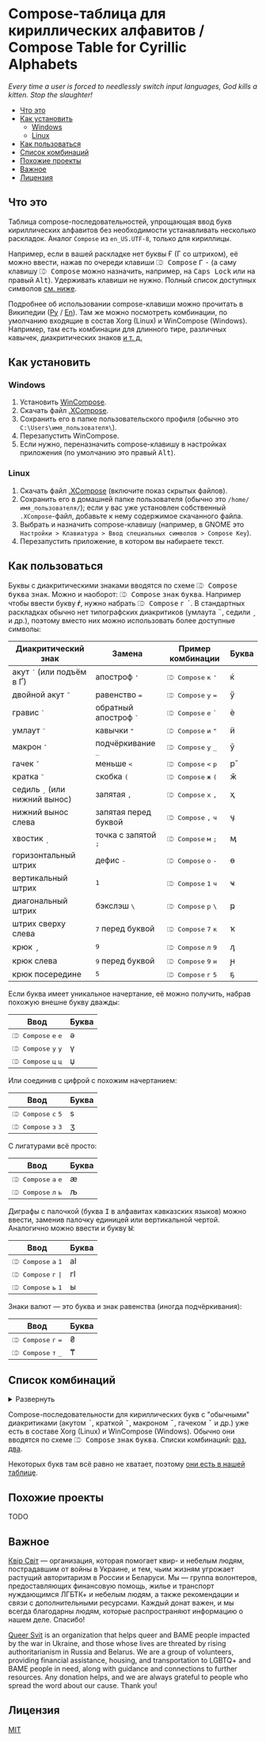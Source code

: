 # Compose-таблица для кириллических алфавитов / Compose Table for Cyrillic Alphabets #

*Every time a user is forced to needlessly switch input languages, God kills a kitten. Stop the slaughter!*

- [Что это](#что-это)
- [Как установить](#как-установить)
  - [Windows](#windows)
  - [Linux](#linux)
- [Как пользоваться](#как-пользоваться)
- [Список комбинаций](#список-комбинаций)
- [Похожие проекты](#похожие-проекты)
- [Важное](#важное)
- [Лицензия](#лицензия)

## Что это ##

Таблица compose-последовательностей, упрощающая ввод букв кириллических алфавитов без необходимости устанавливать несколько раскладок. Аналог `Compose` из `en_US.UTF-8`, только для кириллицы.

Например, если в вашей раскладке нет буквы Ғ (Г со штрихом), её можно ввести, нажав по очереди клавиши <kbd>⎄ Compose</kbd> <kbd>Г</kbd> <kbd>-</kbd> (а саму клавишу <kbd>⎄ Compose</kbd> можно назначить, например, на <kbd>Caps Lock</kbd> или на правый <kbd>Alt</kbd>). Удерживать клавиши не нужно. Полный список доступных символов [см. ниже](#список-комбинаций).

Подробнее об использовании compose-клавиши можно прочитать в Википедии ([Ру](https://ru.wikipedia.org/wiki/Compose) / [En](https://en.wikipedia.org/wiki/Compose_key)). Там же можно посмотреть комбинации, по умолчанию входящие в состав Xorg (Linux) и WinCompose (Windows). Например, там есть комбинации для длинного тире, различных кавычек, диакритических знаков [и т. д.]((https://gitlab.freedesktop.org/xorg/lib/libx11/-/blob/master/nls/en_US.UTF-8/Compose.pre))

## Как установить ##

### Windows ###

1. Установить [WinCompose](https://github.com/samhocevar/wincompose).
2. Скачать файл [.XCompose](/.XCompose).
3. Сохранить его в папке пользовательского профиля (обычно это `C:\Users\имя_пользователя\`).
4. Перезапустить WinCompose.
5. Если нужно, переназначить compose-клавишу в настройках приложения (по умолчанию это правый <kbd>Alt</kbd>).

### Linux ###

1. Скачать файл
   [.XCompose](/.XCompose)
   (включите показ скрытых файлов).
2. Сохранить его в домашней папке пользователя (обычно это
   `/home/имя_пользователя/`); если у вас уже установлен собственный
   `.XCompose`-файл, добавьте к нему содержимое скачанного файла.
3. Выбрать и назначить compose-клавишу (например, в GNOME это `Настройки >
   Клавиатура > Ввод специальных символов > Compose Key`).
4. Перезапустить приложение, в котором вы набираете текст.

## Как пользоваться ##

Буквы с диакритическими знаками вводятся по схеме <kbd>⎄ Compose</kbd> <kbd>буква</kbd> <kbd>знак</kbd>. Можно и наоборот: <kbd>⎄ Compose</kbd> <kbd>знак</kbd> <kbd>буква</kbd>. Например чтобы ввести букву **ѓ**, нужно набрать <kbd>⎄ Compose</kbd> <kbd>г</kbd> <kbd>´</kbd>. В стандартных раскладках обычно нет типографских диакритиков (умлаута <kbd>¨</kbd>, седили <kbd>¸</kbd> и др.), поэтому вместо них можно использовать более доступные символы:

| Диакритический знак                    | Замена                          | Пример комбинации                               | Буква |
| -------------------------------------- | ------------------------------- | ----------------------------------------------- | ----- |
| акут <kbd>´</kbd> (или подъём в Ґ)     | апостроф <kbd>'</kbd>           | <kbd>⎄ Compose</kbd> <kbd>к</kbd> <kbd>'</kbd>  | ќ     |
| двойной акут <kbd>˝</kbd>              | равенство <kbd>=</kbd>          | <kbd>⎄ Compose</kbd> <kbd>у</kbd> <kbd>=</kbd>  | ӳ     |
| гравис <kbd>\`</kbd>                   | обратный апостроф <kbd>\`</kbd> | <kbd>⎄ Compose</kbd> <kbd>е</kbd> <kbd>`</kbd>  | ѐ     |
| умлаут <kbd>¨</kbd>                    | кавычки <kbd>"</kbd>            | <kbd>⎄ Compose</kbd> <kbd>и</kbd> <kbd>"</kbd>  | ӥ     |
| макрон <kbd>¯</kbd>                    | подчёркивание <kbd>_</kbd>      | <kbd>⎄ Compose</kbd> <kbd>у</kbd> <kbd>_</kbd>  | ӯ     |
| гачек <kbd>ˇ</kbd>                     | меньше <kbd><</kbd>             | <kbd>⎄ Compose</kbd> <kbd><</kbd> <kbd>р</kbd>  | р̌     |
| кратка <kbd>˘</kbd>                    | скобка <kbd>(</kbd>             | <kbd>⎄ Compose</kbd> <kbd>ж</kbd> <kbd>(</kbd>  | ӂ     |
| седиль <kbd>¸</kbd> (или нижний вынос) | запятая <kbd>,</kbd>            | <kbd>⎄ Compose</kbd> <kbd>х</kbd> <kbd>,</kbd>  | ҳ     |
| нижний вынос слева                     | запятая перед буквой            | <kbd>⎄ Compose</kbd> <kbd>,</kbd> <kbd>ч</kbd>  | ӌ     |
| хвостик <kbd>ˏ</kbd>                   | точка с запятой <kbd>;</kbd>    | <kbd>⎄ Compose</kbd> <kbd>м</kbd> <kbd>;</kbd>  | ӎ     |
| горизонтальный штрих                   | дефис <kbd>-</kbd>              | <kbd>⎄ Compose</kbd> <kbd>о</kbd> <kbd>-</kbd>  | ө     |
| вертикальный штрих                     | <kbd>1</kbd>                    | <kbd>⎄ Compose</kbd> <kbd>1</kbd> <kbd>ч</kbd>  | ҹ     |
| диагональный штрих                     | бэкслэш <kbd>\\</kbd>           | <kbd>⎄ Compose</kbd> <kbd>р</kbd> <kbd>\\</kbd> | ҏ     |
| штрих сверху слева                     | <kbd>7</kbd> перед буквой       | <kbd>⎄ Compose</kbd> <kbd>7</kbd> <kbd>к</kbd>  | ҡ     |
| крюк <kbd> ̡</kbd>                      | <kbd>9</kbd>                    | <kbd>⎄ Compose</kbd> <kbd>л</kbd> <kbd>9</kbd>  | ԓ     |
| крюк слева                             | <kbd>9</kbd> перед буквой       | <kbd>⎄ Compose</kbd> <kbd>9</kbd> <kbd>н</kbd>  | ԩ     |
| крюк посередине                        | <kbd>5</kbd>                    | <kbd>⎄ Compose</kbd> <kbd>г</kbd> <kbd>5</kbd>  | ҕ     |

Если буква имеет уникальное начертание, её можно получить, набрав похожую внешне букву дважды:

| Ввод                                           | Буква |
| ---------------------------------------------- | ----- |
| <kbd>⎄ Compose</kbd> <kbd>е</kbd> <kbd>е</kbd> | ә     |
| <kbd>⎄ Compose</kbd> <kbd>у</kbd> <kbd>у</kbd> | ү     |
| <kbd>⎄ Compose</kbd> <kbd>ц</kbd> <kbd>ц</kbd> | џ     |

Или соединив с цифрой с похожим начертанием:

| Ввод                                           | Буква |
| ---------------------------------------------- | ----- |
| <kbd>⎄ Compose</kbd> <kbd>с</kbd> <kbd>5</kbd> | ѕ     |
| <kbd>⎄ Compose</kbd> <kbd>з</kbd> <kbd>3</kbd> | ӡ     |

С лигатурами всё просто:

| Ввод                                           | Буква |
| ---------------------------------------------- | ----- |
| <kbd>⎄ Compose</kbd> <kbd>а</kbd> <kbd>е</kbd> | ӕ     |
| <kbd>⎄ Compose</kbd> <kbd>л</kbd> <kbd>ь</kbd> | љ     |

Диграфы с палочкой (буква <kbd>Ӏ</kbd> в алфавитах кавказских языков) можно ввести, заменив палочку единицей или вертикальной чертой. Аналогично можно ввести и букву <kbd>Ы</kbd>:

| Ввод                                            | Буква |
| ----------------------------------------------- | ----- |
| <kbd>⎄ Compose</kbd> <kbd>а</kbd> <kbd>1</kbd>  | аӀ    |
| <kbd>⎄ Compose</kbd> <kbd>г</kbd> <kbd>\|</kbd> | гӀ    |
| <kbd>⎄ Compose</kbd> <kbd>ь</kbd> <kbd>1</kbd>  | ы     |

Знаки валют — это буква и знак равенства (иногда подчёркивания):

| Ввод                                           | Буква |
| ---------------------------------------------- | ----- |
| <kbd>⎄ Compose</kbd> <kbd>г</kbd> <kbd>=</kbd> | ₴     |
| <kbd>⎄ Compose</kbd> <kbd>т</kbd> <kbd>_</kbd> | ₸     |

## Список комбинаций ##

<details><summary>Развернуть</summary>

| Ввод                                                        | Буква |
| ----------------------------------------------------------- | ----- |
| <kbd>⎄ Compose</kbd> <kbd>г</kbd> <kbd>г</kbd>              | ѕ     |
| <kbd>⎄ Compose</kbd> <kbd>с</kbd> <kbd>5</kbd>              | ѕ     |
| <kbd>⎄ Compose</kbd> <kbd>5</kbd> <kbd>с</kbd>              | ѕ     |
| <kbd>⎄ Compose</kbd> <kbd>е</kbd> <kbd>е</kbd>              | ә     |
| <kbd>⎄ Compose</kbd> <kbd>ё</kbd> <kbd>ё</kbd>              | ӛ     |
| <kbd>⎄ Compose</kbd> <kbd>з</kbd> <kbd>з</kbd>              | ԑ     |
| <kbd>⎄ Compose</kbd> <kbd>м</kbd> <kbd>м</kbd>              | ԝ     |
| <kbd>⎄ Compose</kbd> <kbd>у</kbd> <kbd>у</kbd>              | ү     |
| <kbd>⎄ Compose</kbd> <kbd>ц</kbd> <kbd>ц</kbd>              | џ     |
| <kbd>⎄ Compose</kbd> <kbd>ч</kbd> <kbd>ч</kbd>              | һ     |
| <kbd>⎄ Compose</kbd> <kbd>э</kbd> <kbd>э</kbd>              | є     |
| <kbd>⎄ Compose</kbd> <kbd>є</kbd> <kbd>є</kbd>              | э     |
| <kbd>⎄ Compose</kbd> <kbd>з</kbd> <kbd>3</kbd>              | ӡ     |
| <kbd>⎄ Compose</kbd> <kbd>3</kbd> <kbd>з</kbd>              | ӡ     |
| <kbd>⎄ Compose</kbd> <kbd>о</kbd> <kbd>о</kbd>              | ҩ     |
| <kbd>⎄ Compose</kbd> <kbd>с</kbd> <kbd>о</kbd>              | ҩ     |
| <kbd>⎄ Compose</kbd> <kbd>с</kbd> <kbd>0</kbd>              | ҩ     |
| <kbd>⎄ Compose</kbd> <kbd>0</kbd> <kbd>с</kbd>              | ҩ     |
| <kbd>⎄ Compose</kbd> <kbd>о</kbd> <kbd>0</kbd>              | ҩ     |
| <kbd>⎄ Compose</kbd> <kbd>0</kbd> <kbd>о</kbd>              | ҩ     |
| **Лигатуры**                                                |       |
| <kbd>⎄ Compose</kbd> <kbd>а</kbd> <kbd>е</kbd>              | ӕ     |
| <kbd>⎄ Compose</kbd> <kbd>л</kbd> <kbd>ь</kbd>              | љ     |
| <kbd>⎄ Compose</kbd> <kbd>н</kbd> <kbd>г</kbd>              | ҥ     |
| <kbd>⎄ Compose</kbd> <kbd>н</kbd> <kbd>ь</kbd>              | њ     |
| <kbd>⎄ Compose</kbd> <kbd>т</kbd> <kbd>ц</kbd>              | ҵ     |
| **Диграфы**                                                 |       |
| <kbd>⎄ Compose</kbd> <kbd>ь</kbd> <kbd>і</kbd>              | ы     |
| <kbd>⎄ Compose</kbd> <kbd>ъ</kbd> <kbd>і</kbd>              | ы     |
| <kbd>⎄ Compose</kbd> <kbd>ь</kbd> <kbd>\|</kbd>             | ы     |
| <kbd>⎄ Compose</kbd> <kbd>ъ</kbd> <kbd>\|</kbd>             | ы     |
| <kbd>⎄ Compose</kbd> <kbd>ь</kbd> <kbd>1</kbd>              | ы     |
| <kbd>⎄ Compose</kbd> <kbd>ъ</kbd> <kbd>1</kbd>              | ы     |
| <kbd>⎄ Compose</kbd> <kbd>¨</kbd> <kbd>ь</kbd> <kbd>і</kbd> | ӹ     |
| <kbd>⎄ Compose</kbd> <kbd>¨</kbd> <kbd>ъ</kbd> <kbd>і</kbd> | ӹ     |
| <kbd>⎄ Compose</kbd> <kbd>"</kbd> <kbd>ь</kbd> <kbd>і</kbd> | ӹ     |
| <kbd>⎄ Compose</kbd> <kbd>"</kbd> <kbd>ъ</kbd> <kbd>і</kbd> | ӹ     |
| <kbd>⎄ Compose</kbd> <kbd>а</kbd> <kbd>\|</kbd>             | аӀ    |
| <kbd>⎄ Compose</kbd> <kbd>а</kbd> <kbd>1</kbd>              | аӀ    |
| <kbd>⎄ Compose</kbd> <kbd>г</kbd> <kbd>\|</kbd>             | гӀ    |
| <kbd>⎄ Compose</kbd> <kbd>г</kbd> <kbd>1</kbd>              | гӀ    |
| <kbd>⎄ Compose</kbd> <kbd>к</kbd> <kbd>\|</kbd>             | кӀ    |
| <kbd>⎄ Compose</kbd> <kbd>к</kbd> <kbd>1</kbd>              | кӀ    |
| <kbd>⎄ Compose</kbd> <kbd>л</kbd> <kbd>\|</kbd>             | лІ    |
| <kbd>⎄ Compose</kbd> <kbd>л</kbd> <kbd>1</kbd>              | лІ    |
| <kbd>⎄ Compose</kbd> <kbd>о</kbd> <kbd>\|</kbd>             | оӀ    |
| <kbd>⎄ Compose</kbd> <kbd>о</kbd> <kbd>1</kbd>              | оӀ    |
| <kbd>⎄ Compose</kbd> <kbd>п</kbd> <kbd>\|</kbd>             | пӀ    |
| <kbd>⎄ Compose</kbd> <kbd>п</kbd> <kbd>1</kbd>              | пӀ    |
| <kbd>⎄ Compose</kbd> <kbd>т</kbd> <kbd>\|</kbd>             | тӀ    |
| <kbd>⎄ Compose</kbd> <kbd>т</kbd> <kbd>1</kbd>              | тӀ    |
| <kbd>⎄ Compose</kbd> <kbd>у</kbd> <kbd>\|</kbd>             | уӀ    |
| <kbd>⎄ Compose</kbd> <kbd>у</kbd> <kbd>1</kbd>              | уӀ    |
| <kbd>⎄ Compose</kbd> <kbd>ф</kbd> <kbd>\|</kbd>             | фӀ    |
| <kbd>⎄ Compose</kbd> <kbd>ф</kbd> <kbd>1</kbd>              | фӀ    |
| <kbd>⎄ Compose</kbd> <kbd>х</kbd> <kbd>\|</kbd>             | хӀ    |
| <kbd>⎄ Compose</kbd> <kbd>х</kbd> <kbd>1</kbd>              | хӀ    |
| <kbd>⎄ Compose</kbd> <kbd>ц</kbd> <kbd>\|</kbd>             | цӀ    |
| <kbd>⎄ Compose</kbd> <kbd>ц</kbd> <kbd>1</kbd>              | цӀ    |
| <kbd>⎄ Compose</kbd> <kbd>ч</kbd> <kbd>\|</kbd>             | чӀ    |
| <kbd>⎄ Compose</kbd> <kbd>ч</kbd> <kbd>1</kbd>              | чӀ    |
| <kbd>⎄ Compose</kbd> <kbd>ш</kbd> <kbd>\|</kbd>             | шІ    |
| <kbd>⎄ Compose</kbd> <kbd>ш</kbd> <kbd>1</kbd>              | шІ    |
| <kbd>⎄ Compose</kbd> <kbd>щ</kbd> <kbd>\|</kbd>             | щІ    |
| <kbd>⎄ Compose</kbd> <kbd>щ</kbd> <kbd>1</kbd>              | щІ    |
| <kbd>⎄ Compose</kbd> <kbd>ы</kbd> <kbd>\|</kbd>             | ыӀ    |
| <kbd>⎄ Compose</kbd> <kbd>ы</kbd> <kbd>1</kbd>              | ыӀ    |
| <kbd>⎄ Compose</kbd> <kbd>\|</kbd> <kbd>У</kbd>             | Іу    |
| <kbd>⎄ Compose</kbd> <kbd>1</kbd> <kbd>У</kbd>              | Іу    |
| <kbd>⎄ Compose</kbd> <kbd>\|</kbd> <kbd>у</kbd>             | Іу    |
| <kbd>⎄ Compose</kbd> <kbd>1</kbd> <kbd>у</kbd>              | Іу    |
| **Палочка**                                                 |       |
| <kbd>⎄ Compose</kbd> <kbd>˙</kbd> <kbd>і</kbd>              | Ӏ     |
| <kbd>⎄ Compose</kbd> <kbd>і</kbd> <kbd>˙</kbd>              | Ӏ     |
| <kbd>⎄ Compose</kbd> <kbd>.</kbd> <kbd>і</kbd>              | Ӏ     |
| <kbd>⎄ Compose</kbd> <kbd>і</kbd> <kbd>.</kbd>              | Ӏ     |
| <kbd>⎄ Compose</kbd> <kbd>ь</kbd> <kbd>ы</kbd>              | Ӏ     |
| <kbd>⎄ Compose</kbd> <kbd>ъ</kbd> <kbd>ы</kbd>              | Ӏ     |
| <kbd>⎄ Compose</kbd> <kbd>ы</kbd> <kbd>ь</kbd>              | Ӏ     |
| <kbd>⎄ Compose</kbd> <kbd>ы</kbd> <kbd>ъ</kbd>              | Ӏ     |
| **Кириллические і, ї, ј на основе и, й**                    |       |
| <kbd>⎄ Compose</kbd> <kbd>˙</kbd> <kbd>и</kbd>              | і     |
| <kbd>⎄ Compose</kbd> <kbd>и</kbd> <kbd>˙</kbd>              | і     |
| <kbd>⎄ Compose</kbd> <kbd>.</kbd> <kbd>и</kbd>              | і     |
| <kbd>⎄ Compose</kbd> <kbd>и</kbd> <kbd>.</kbd>              | і     |
| <kbd>⎄ Compose</kbd> <kbd>¨</kbd> <kbd>й</kbd>              | ї     |
| <kbd>⎄ Compose</kbd> <kbd>й</kbd> <kbd>¨</kbd>              | ї     |
| <kbd>⎄ Compose</kbd> <kbd>"</kbd> <kbd>й</kbd>              | ї     |
| <kbd>⎄ Compose</kbd> <kbd>й</kbd> <kbd>"</kbd>              | ї     |
| <kbd>⎄ Compose</kbd> <kbd>˙</kbd> <kbd>й</kbd>              | ј     |
| <kbd>⎄ Compose</kbd> <kbd>й</kbd> <kbd>˙</kbd>              | ј     |
| <kbd>⎄ Compose</kbd> <kbd>.</kbd> <kbd>й</kbd>              | ј     |
| <kbd>⎄ Compose</kbd> <kbd>й</kbd> <kbd>.</kbd>              | ј     |
| **Буквы с вертикальным штрихом**                            |       |
| <kbd>⎄ Compose</kbd> <kbd>\|</kbd> <kbd>к</kbd>             | ҝ     |
| <kbd>⎄ Compose</kbd> <kbd>1</kbd> <kbd>к</kbd>              | ҝ     |
| <kbd>⎄ Compose</kbd> <kbd>\|</kbd> <kbd>ч</kbd>             | ҹ     |
| <kbd>⎄ Compose</kbd> <kbd>1</kbd> <kbd>ч</kbd>              | ҹ     |
| **Буквы с горизонтальным штрихом**                          |       |
| <kbd>⎄ Compose</kbd> <kbd>-</kbd> <kbd>о</kbd>              | ө     |
| <kbd>⎄ Compose</kbd> <kbd>о</kbd> <kbd>-</kbd>              | ө     |
| <kbd>⎄ Compose</kbd> <kbd>-</kbd> <kbd>г</kbd>              | ғ     |
| <kbd>⎄ Compose</kbd> <kbd>г</kbd> <kbd>-</kbd>              | ғ     |
| <kbd>⎄ Compose</kbd> <kbd>-</kbd> <kbd>к</kbd>              | ҟ     |
| <kbd>⎄ Compose</kbd> <kbd>к</kbd> <kbd>-</kbd>              | ҟ     |
| <kbd>⎄ Compose</kbd> <kbd>-</kbd> <kbd>ү</kbd>              | ұ     |
| <kbd>⎄ Compose</kbd> <kbd>-</kbd> <kbd>у</kbd>              | ұ     |
| <kbd>⎄ Compose</kbd> <kbd>ү</kbd> <kbd>-</kbd>              | ұ     |
| <kbd>⎄ Compose</kbd> <kbd>у</kbd> <kbd>-</kbd>              | ұ     |
| <kbd>⎄ Compose</kbd> <kbd>-</kbd> <kbd>х</kbd>              | ӿ     |
| <kbd>⎄ Compose</kbd> <kbd>х</kbd> <kbd>-</kbd>              | ӿ     |
| <kbd>⎄ Compose</kbd> <kbd>-</kbd> <kbd>е</kbd>              | ҽ     |
| <kbd>⎄ Compose</kbd> <kbd>е</kbd> <kbd>-</kbd>              | ҽ     |
| <kbd>⎄ Compose</kbd> <kbd>-</kbd> <kbd>һ</kbd>              | ћ     |
| <kbd>⎄ Compose</kbd> <kbd>һ</kbd> <kbd>-</kbd>              | ћ     |
| <kbd>⎄ Compose</kbd> <kbd>-</kbd> <kbd>ч</kbd> <kbd>ч</kbd> | ћ     |
| <kbd>⎄ Compose</kbd> <kbd>-</kbd> <kbd>ь</kbd>              | ҍ     |
| <kbd>⎄ Compose</kbd> <kbd>ь</kbd> <kbd>-</kbd>              | ҍ     |
| **Буквы с диагональным штрихом**                            |       |
| <kbd>⎄ Compose</kbd> <kbd>к</kbd> <kbd>\\</kbd>             | ԟ     |
| <kbd>⎄ Compose</kbd> <kbd>\\</kbd> <kbd>к</kbd>             | ԟ     |
| <kbd>⎄ Compose</kbd> <kbd>р</kbd> <kbd>\\</kbd>             | ҏ     |
| <kbd>⎄ Compose</kbd> <kbd>\\</kbd> <kbd>р</kbd>             | ҏ     |
| **Буквы со штрихом сверху слева**                           |       |
| <kbd>⎄ Compose</kbd> <kbd>7</kbd> <kbd>ь</kbd>              | ъ     |
| <kbd>⎄ Compose</kbd> <kbd>7</kbd> <kbd>ъ</kbd>              | ь     |
| <kbd>⎄ Compose</kbd> <kbd>7</kbd> <kbd>к</kbd>              | ҡ     |
| <kbd>⎄ Compose</kbd> <kbd>7</kbd> <kbd>ы</kbd>              | ꙑ     |
| **Буквы с седилью**                                         |       |
| <kbd>⎄ Compose</kbd> <kbd>,</kbd> <kbd>з</kbd>              | ҙ     |
| <kbd>⎄ Compose</kbd> <kbd>з</kbd> <kbd>,</kbd>              | ҙ     |
| <kbd>⎄ Compose</kbd> <kbd>¸</kbd> <kbd>з</kbd>              | ҙ     |
| <kbd>⎄ Compose</kbd> <kbd>з</kbd> <kbd>¸</kbd>              | ҙ     |
| <kbd>⎄ Compose</kbd> <kbd>,</kbd> <kbd>с</kbd>              | ҫ     |
| <kbd>⎄ Compose</kbd> <kbd>с</kbd> <kbd>,</kbd>              | ҫ     |
| <kbd>⎄ Compose</kbd> <kbd>¸</kbd> <kbd>с</kbd>              | ҫ     |
| <kbd>⎄ Compose</kbd> <kbd>с</kbd> <kbd>¸</kbd>              | ҫ     |
| **Буква с подъёмом**                                        |       |
| <kbd>⎄ Compose</kbd> <kbd>г</kbd> <kbd>'</kbd>              | ґ     |
| **Буквы с нижним выносным элементом**                       |       |
| <kbd>⎄ Compose</kbd> <kbd>т</kbd> <kbd>с</kbd>              | ц     |
| <kbd>⎄ Compose</kbd> <kbd>ш</kbd> <kbd>,</kbd>              | щ     |
| <kbd>⎄ Compose</kbd> <kbd>ж</kbd> <kbd>,</kbd>              | җ     |
| <kbd>⎄ Compose</kbd> <kbd>к</kbd> <kbd>,</kbd>              | қ     |
| <kbd>⎄ Compose</kbd> <kbd>н</kbd> <kbd>,</kbd>              | ң     |
| <kbd>⎄ Compose</kbd> <kbd>х</kbd> <kbd>,</kbd>              | ҳ     |
| <kbd>⎄ Compose</kbd> <kbd>ч</kbd> <kbd>,</kbd>              | ҷ     |
| <kbd>⎄ Compose</kbd> <kbd>г</kbd> <kbd>,</kbd>              | ӷ     |
| <kbd>⎄ Compose</kbd> <kbd>л</kbd> <kbd>,</kbd>              | ԯ     |
| <kbd>⎄ Compose</kbd> <kbd>п</kbd> <kbd>,</kbd>              | ԥ     |
| <kbd>⎄ Compose</kbd> <kbd>т</kbd> <kbd>,</kbd>              | ҭ     |
| <kbd>⎄ Compose</kbd> <kbd>һ</kbd> <kbd>,</kbd>              | ԧ     |
| <kbd>⎄ Compose</kbd> <kbd>'</kbd> <kbd>ч</kbd> <kbd>ч</kbd> | ԧ     |
| <kbd>⎄ Compose</kbd> <kbd>о</kbd> <kbd>,</kbd>              | ԛ     |
| **Буква с нижним выносом слева**                            |       |
| <kbd>⎄ Compose</kbd> <kbd>,</kbd> <kbd>ч</kbd>              | ӌ     |
| **Буквы с нижним выносом посередине**                       |       |
| <kbd>⎄ Compose</kbd> <kbd>,</kbd> <kbd>ц</kbd>              | џ     |
| <kbd>⎄ Compose</kbd> <kbd>ц</kbd> <kbd>,</kbd>              | џ     |
| <kbd>⎄ Compose</kbd> <kbd>е</kbd> <kbd>,</kbd>              | ҿ     |
| <kbd>⎄ Compose</kbd> <kbd>,</kbd> <kbd>е</kbd>              | ҿ     |
| **Буквы с крюком**                                          |       |
| <kbd>⎄ Compose</kbd> <kbd>і</kbd> <kbd>9</kbd>              | ј     |
| <kbd>⎄ Compose</kbd> <kbd>к</kbd> <kbd>5</kbd>              | ӄ     |
| <kbd>⎄ Compose</kbd> <kbd>к</kbd> <kbd>9</kbd>              | ӄ     |
| <kbd>⎄ Compose</kbd> <kbd>к</kbd> <kbd>ј</kbd>              | ӄ     |
| <kbd>⎄ Compose</kbd> <kbd>л</kbd> <kbd>9</kbd>              | ԓ     |
| <kbd>⎄ Compose</kbd> <kbd>л</kbd> <kbd>ј</kbd>              | ԓ     |
| <kbd>⎄ Compose</kbd> <kbd>н</kbd> <kbd>9</kbd>              | ӈ     |
| <kbd>⎄ Compose</kbd> <kbd>н</kbd> <kbd>ј</kbd>              | ӈ     |
| <kbd>⎄ Compose</kbd> <kbd>х</kbd> <kbd>9</kbd>              | ӽ     |
| <kbd>⎄ Compose</kbd> <kbd>х</kbd> <kbd>ј</kbd>              | ӽ     |
| <kbd>⎄ Compose</kbd> <kbd>ғ</kbd> <kbd>9</kbd>              | ӻ     |
| <kbd>⎄ Compose</kbd> <kbd>г</kbd> <kbd>9</kbd>              | ӻ     |
| **Буквы с крюком посередине**                               |       |
| <kbd>⎄ Compose</kbd> <kbd>г</kbd> <kbd>5</kbd>              | ҕ     |
| <kbd>⎄ Compose</kbd> <kbd>г</kbd> <kbd>ј</kbd>              | ҕ     |
| <kbd>⎄ Compose</kbd> <kbd>п</kbd> <kbd>5</kbd>              | ҧ     |
| <kbd>⎄ Compose</kbd> <kbd>п</kbd> <kbd>ј</kbd>              | ҧ     |
| <kbd>⎄ Compose</kbd> <kbd>ћ</kbd> <kbd>5</kbd>              | ђ     |
| <kbd>⎄ Compose</kbd> <kbd>һ</kbd> <kbd>5</kbd>              | ђ     |
| <kbd>⎄ Compose</kbd> <kbd>һ</kbd> <kbd>ј</kbd>              | ђ     |
| <kbd>⎄ Compose</kbd> <kbd>т</kbd> <kbd>5</kbd>              | ђ     |
| <kbd>⎄ Compose</kbd> <kbd>т</kbd> <kbd>ј</kbd>              | ђ     |
| **Буквы с крюком слева**                                    |       |
| <kbd>⎄ Compose</kbd> <kbd>9</kbd> <kbd>н</kbd>              | ԩ     |
| <kbd>⎄ Compose</kbd> <kbd>л</kbd> <kbd>н</kbd>              | ԩ     |
| <kbd>⎄ Compose</kbd> <kbd>ј</kbd> <kbd>н</kbd>              | ԩ     |
| **Буквы с хвостиком**                                       |       |
| <kbd>⎄ Compose</kbd> <kbd>л</kbd> <kbd>;</kbd>              | ӆ     |
| <kbd>⎄ Compose</kbd> <kbd>м</kbd> <kbd>;</kbd>              | ӎ     |
| <kbd>⎄ Compose</kbd> <kbd>н</kbd> <kbd>;</kbd>              | ӊ     |
| **Буквы с несколькими диакритиками**                        |       |
| <kbd>⎄ Compose</kbd> <kbd>"</kbd> <kbd>-</kbd> <kbd>о</kbd> | ӫ     |
| <kbd>⎄ Compose</kbd> <kbd>-</kbd> <kbd>"</kbd> <kbd>о</kbd> | ӫ     |
| **Буквы, отсутствующие в сербском и македонском**           |       |
| <kbd>⎄ Compose</kbd> <kbd>ј</kbd> <kbd>и</kbd>              | й     |
| <kbd>⎄ Compose</kbd> <kbd>й</kbd> <kbd>о</kbd>              | ё     |
| <kbd>⎄ Compose</kbd> <kbd>ј</kbd> <kbd>о</kbd>              | ё     |
| <kbd>⎄ Compose</kbd> <kbd>й</kbd> <kbd>у</kbd>              | ю     |
| <kbd>⎄ Compose</kbd> <kbd>ј</kbd> <kbd>у</kbd>              | ю     |
| <kbd>⎄ Compose</kbd> <kbd>й</kbd> <kbd>а</kbd>              | я     |
| <kbd>⎄ Compose</kbd> <kbd>ј</kbd> <kbd>а</kbd>              | я     |
| **Знаки валют**                                             |       |
| <kbd>⎄ Compose</kbd> <kbd>=</kbd> <kbd>г</kbd>              | ₴     |
| <kbd>⎄ Compose</kbd> <kbd>г</kbd> <kbd>=</kbd>              | ₴     |
| <kbd>⎄ Compose</kbd> <kbd>=</kbd> <kbd>р</kbd>              | ₽     |
| <kbd>⎄ Compose</kbd> <kbd>р</kbd> <kbd>=</kbd>              | ₽     |
| <kbd>⎄ Compose</kbd> <kbd>=</kbd> <kbd>т</kbd>              | ₮     |
| <kbd>⎄ Compose</kbd> <kbd>т</kbd> <kbd>=</kbd>              | ₮     |
| <kbd>⎄ Compose</kbd> <kbd>_</kbd> <kbd>т</kbd>              | ₸     |
| <kbd>⎄ Compose</kbd> <kbd>т</kbd> <kbd>_</kbd>              | ₸     |
| <kbd>⎄ Compose</kbd> <kbd>_</kbd> <kbd>с</kbd>              | ⃀¹    |
| <kbd>⎄ Compose</kbd> <kbd>с</kbd> <kbd>_</kbd>              | ⃀¹    |

¹: Знак кыргызского сома (подчёркнутая С) лишь в 2021 году был включён в стандарт Unicode, поэтому во многих шрифтах он пока отсутствует.

</details>

Compose-последовательности для кириллических букв с "обычными" диакритиками (акутом <kbd>´</kbd>, краткой <kbd>˘</kbd>, макроном <kbd>¯</kbd>, гачеком <kbd>ˇ</kbd> и др.) уже есть в составе Xorg (Linux) и WinCompose (Windows). Обычно они вводятся по схеме <kbd>⎄ Compose</kbd> <kbd>знак</kbd> <kbd>буква</kbd>. Списки комбинаций: [раз](https://gitlab.freedesktop.org/xorg/lib/libx11/-/blob/master/nls/en_US.UTF-8/Compose.pre#L1559), [два](https://gitlab.freedesktop.org/xorg/lib/libx11/-/blob/master/nls/en_US.UTF-8/Compose.pre#L4874).

Некоторых букв там всё равно не хватает, поэтому [они есть в нашей таблице](/.XCompose#L567).

## Похожие проекты ##

TODO

## Важное ##

[Квiр Свiт](https://queersvit.taplink.ws/) — организация, которая помогает квир- и небелым людям, пострадавшим от войны в Украине, и тем, чьим жизням угрожает растущий авторитаризм в России и Беларуси. Мы — группа волонтеров, предоставляющих финансовую помощь, жилье и транспорт нуждающимся ЛГБТК+ и небелым людям, а также рекомендации и связи с дополнительными ресурсами.
Каждый донат важен, и мы всегда благодарны людям, которые распространяют информацию о нашем деле. Спасибо!

[Queer Svit](https://queersvit.taplink.ws/) is an organization that helps queer and BAME people impacted by the war in Ukraine, and those whose lives are threated by rising authoritarianism in Russia and Belarus. We are a group of volunteers, providing financial assistance, housing, and transportation to LGBTQ+ and BAME people in need, along with guidance and connections to further resources.
Any donation helps, and we are always grateful to people who spread the word about our cause. Thank you!

## Лицензия ##

[MIT](blob/main/LICENSE)

